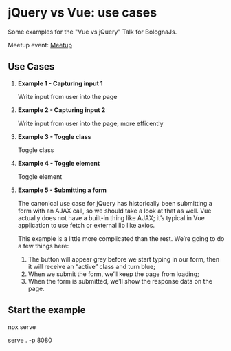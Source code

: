 # jQuery vs Vue: use cases

Some examples for the "Vue vs jQuery" Talk for BolognaJs.

Meetup event: [Meetup](https://www.meetup.com/Bologna-JS-Meetup/events/247514260/?gj=wcs1_e&rv=wcs1_e&_xtd=gatlbWFpbF9jbGlja9oAJDJjZGIwN2JjLWRmZDItNDU2YS1hYjVjLWM3OTdjZmNkZmIyZg&_af=event&_af_eid=247514260)

## Use Cases

1. **Example 1 - Capturing input 1**

    Write input from user into the page

2. **Example 2 - Capturing input 2**

    Write input from user into the page, more efficently

3. **Example 3 - Toggle class**

    Toggle class

4. **Example 4 - Toggle element**

    Toggle element

5. **Example 5 - Submitting a form**

    The canonical use case for jQuery has historically been submitting a form with an AJAX call, so we should take a look at that as well. Vue actually does not have a built-in thing like AJAX; it’s typical in Vue application to use fetch or external lib like axios.

    This example is a little more complicated than the rest. We’re going to do a few things here:

    1. The button will appear grey before we start typing in our form, then it will receive an “active” class and turn blue;
    2. When we submit the form, we’ll keep the page from loading;
    3. When the form is submitted, we’ll show the response data on the page.

## Start the example

npx serve

serve . -p 8080

